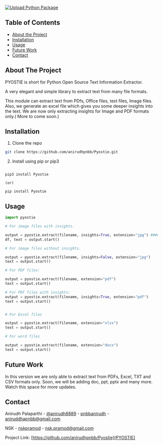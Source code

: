 <!-- PROJECT SHIELDS -->
[![Upload Python Package](https://github.com/anirudhpnbb/Pyostie/actions/workflows/python-publish.yml/badge.svg)](https://github.com/anirudhpnbb/Pyostie/actions/workflows/python-publish.yml)
<!--
*** I'm using markdown "reference style" links for readability.
*** Reference links are enclosed in brackets [ ] instead of parentheses ( ).
*** See the bottom of this document for the declaration of the reference variables
*** for contributors-url, forks-url, etc. This is an optional, concise syntax you may use.
*** https://www.markdownguide.org/basic-syntax/#reference-style-links
-->


<!-- TABLE OF CONTENTS -->
## Table of Contents


* [About the Project](#about-the-project)
* [Installation](#installation)
* [Usage](#usage)
* [Future Work](#Futurework)
* [Contact](#contact)


<!-- ABOUT THE PROJECT -->
## About The Project

PYOSTIE is short for Python Open Source Text Information Extractor.

A very elegant and simple library to extract text from many file formats.

This  module can extract text from PDfs, Office files, text files, Image files.
Also, we generate an excel file which gives you some deeper insights into the text. We are now only extracting insights for Image and PDF formats only.( More to come soon.)


## Installation


1. Clone the repo
```sh
git clone https://github.com/anirudhpnbb/Pyostie.git
```

2. Install using pip or pip3
```commandline

pip3 install Pyostie

(or)

pip install Pyostie

```

<!-- USAGE EXAMPLES -->
## Usage


```python
import pyostie

# For image files with insights.

output = pyostie.extract(filename, insights=True, extension="jpg") #### Format of the extension can also be "tif" or "pnb"
df, text = output.start()

# For image files without insights.

output = pyostie.extract(filename, insights=False, extension="jpg")
text = output.start()

# For PDF files:

output = pyostie.extract(filename, extension="pdf")
text = output.start()

# For PDF files with insights:
output = pyostie.extract(filename, insights=True, extension="pdf")
text = output.start()


# For Excel files

output = pyostie.extract(filename, extension="xlsx")
text = output.start() 

# For word files

output = pyostie.extract(filename, extension="docx")
text = output.start()


```

## Future Work


In this version we are only able to extract text from PDFs, Excel, TXT and CSV formats only. Soon, we will be adding doc, ppt, pptx and many more. Watch this space for more updates.

<!-- CONTACT -->
## Contact

Anirudh Palaparthi - [@anirudh8889](https://twitter.com/anirudh8889) - [pnbbanirudh](https://www.linkedin.com/in/pnbbanirudh/) - aniruddhapnbb@gmail.com

NSK - [nskpramod](https://www.linkedin.com/in/pramodnsk/) - nsk.pramod@gmail.com

Project Link: [https://github.com/anirudhpnbb/Pyostie](PYOSTIE)
